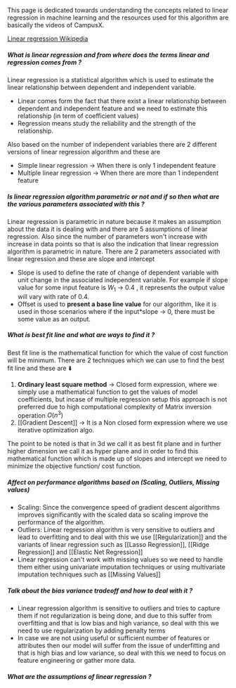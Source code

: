 This page is dedicated towards understanding the concepts related to linear regression in machine learning and the resources used for this algorithm are basically the videos of CampusX.

[Linear regression Wikipedia](https://en.wikipedia.org/wiki/Linear_regression#:~:text=In%20linear%20regression%2C%20the%20relationships,models%20are%20called%20linear%20models)


##### What is linear regression and from where does the terms linear and regression comes from ? 

Linear regression is a statistical algorithm which is used to estimate the linear relationship between dependent and independent variable.

- Linear comes form the fact that there exist a linear relationship between dependent and independent feature and we need to estimate this relationship (in term of coefficient values)
- Regression means study the reliability and the strength of the relationship.

Also based on the number of independent variables there are 2 different versions of linear regression algorithm and these are 

- Simple linear regression → When there is only 1 independent feature
- Multiple linear regression → When there are more than 1 independent feature

##### Is linear regression algorithm parametric or not and if so then what are the various parameters associated with this ? 

Linear regression is parametric in nature because it makes an assumption about the data it is dealing with and there are 5 assumptions of linear regression. Also since the number of parameters won't increase with increase in data points so that is also the indication that linear regression algorithm is parametric in nature. There are 2 parameters associated with linear regression and these are slope and intercept

- Slope is used to define the rate of change of dependent variable with unit change in the associated independent variable. For example if slope value for some input feature is $W_1$ → 0.4 , it represents the output value will vary with rate of 0.4.
- Offset is used to **present a base line value** for our algorithm, like it is used in those scenarios where if the input*slope → 0, there must be some value as an output.

##### What is best fit line and what are ways to find it ? 

Best fit line is the mathematical function for which the value of cost function will be minimum. There are 2 techniques which we can use to find the best fit line and these are ⬇️

1. **Ordinary least square method** → Closed form expression, where we simply use a mathematical function to get the values of model coefficients, but incase of multiple regression setup this approach is not preferred due to high computational complexity of Matrix inversion operation $O(n^3)$
2. [[Gradient Descent]] → It is a Non closed form expression where we use iterative optimization algo.

The point to be noted is that in 3d we call it as best fit plane and in further higher dimension we call it as hyper plane and in order to find this mathematical function which is made up of slopes and intercept we need to minimize the objective function/ cost function.

##### Affect on performance algorithms based on (Scaling, Outliers, Missing values)

- Scaling: Since the convergence speed of gradient descent algorithms improves significantly with the scaled data so scaling improve the performance of the algorithm.
- Outliers: Linear regression algorithm is very sensitive to outliers and lead to overfitting and to deal with this we use [[Regularization]] and the variants of linear regression such as [[Lasso Regression]], [[Ridge Regression]] and [[Elastic Net Regression]]
- Linear regression can't work with missing values so we need to handle them either using univariate imputation techniques or using multivariate imputation techniques such as [[Missing Values]]

##### Talk about the bias variance tradeoff and how to deal with it ?

- Linear regression algorithm is sensitive to outliers and tries to capture them if not regularization is being done, and due to this suffer from overfitting and that is low bias and high variance, so deal with this we need to use regularization by adding penalty terms
- In case we are not using useful or sufficient number of features or attributes then our model will suffer from the issue of underfitting and that is high bias and low variance, so deal with this we need to focus on feature engineering or gather more data.
##### What are the assumptions of linear regression ? 




